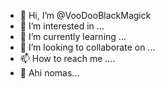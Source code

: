 - 👋 Hi, I’m @VooDooBlackMagick
- 👀 I’m interested in ...
- 🌱 I’m currently learning ...
- 💞️ I’m looking to collaborate on ...
- 📫 How to reach me ....
- 🥶 Ahi nomas...
<!---
VooDooBlackMagick/VooDooBlackMagick is a ✨ special ✨ repository because its `README.md` (this file) appears on your GitHub profile.
You can click the Preview link to take a look at your changes.
--->
